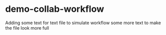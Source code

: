 # demo-collab-workflow
Adding some text for text file to simulate workflow
some more text 
to make the 
file look 
more full 
